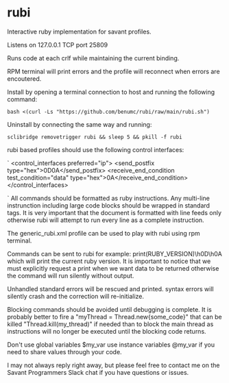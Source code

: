 # rubi
Interactive ruby implementation for savant profiles.

Listens on 127.0.0.1 TCP port 25809

Runs code at each crlf while maintaining the current binding. 

RPM terminal will print errors and the profile will reconnect when errors are encoutered.

Install by opening a terminal connection to host and running the following command:

`bash <(curl -Ls "https://github.com/benumc/rubi/raw/main/rubi.sh")`

Uninstall by connecting the same way and running:

`sclibridge removetrigger rubi && sleep 5 && pkill -f rubi`

rubi based profiles should use the following control interfaces:

`
  <control_interfaces preferred="ip">
    <ip port="25809" response_time_length_ms="1000" protocol="tcp">
      <send_postfix type="hex">0D0A</send_postfix>
      <receive_end_condition test_condition="data" type="hex">0A</receive_end_condition>
    </ip>
  </control_interfaces>
  
`
All commands should be formatted as ruby instructions.
Any multi-line instrunction including large code blocks should be wrapped in standard <![CDATA[ ]]> tags.
It is very important that the document is formatted with line feeds only otherwise rubi will attempt to run every line as a complete instruction.

The generic_rubi.xml profile can be used to play with rubi using rpm terminal.

Commands can be sent to rubi for example: print(RUBY_VERSION)\h0D\h0A which will print the current ruby version. 
It is important to notice that we must explicitly request a print when we want data to be returned otherwise the command will run silently without output.

Unhandled standard errors will be rescued and printed. syntax errors will silently crash and the correction will re-initialize.

Blocking commands should be avoided until debugging is complete. It is probably better to fire a "myThread = Thread.new{some_code}" that can be killed "Thread.kill(my_thread)" if needed than to block the main thread as instructions will no longer be executed until the blocking code returns.

Don't use global variables $my_var use instance variables @my_var if you need to share values through your code.

I may not always reply right away, but please feel free to contact me on the Savant Programmers Slack chat if you have questions or issues.
